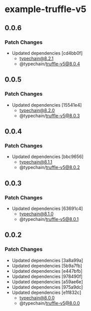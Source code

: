 # example-truffle-v5

## 0.0.6

### Patch Changes

- Updated dependencies [cd4bb0f]
  - typechain@8.2.1
  - @typechain/truffle-v5@8.0.4

## 0.0.5

### Patch Changes

- Updated dependencies [15541e4]
  - typechain@8.2.0
  - @typechain/truffle-v5@8.0.3

## 0.0.4

### Patch Changes

- Updated dependencies [bbc9656]
  - typechain@8.1.1
  - @typechain/truffle-v5@8.0.2

## 0.0.3

### Patch Changes

- Updated dependencies [63691c4]
  - typechain@8.1.0
  - @typechain/truffle-v5@8.0.1

## 0.0.2

### Patch Changes

- Updated dependencies [3a8a99a]
- Updated dependencies [5b9a7fb]
- Updated dependencies [e447bfb]
- Updated dependencies [978490f]
- Updated dependencies [a59ae6e]
- Updated dependencies [975a9dc]
- Updated dependencies [e1f832c]
  - typechain@8.0.0
  - @typechain/truffle-v5@8.0.0
